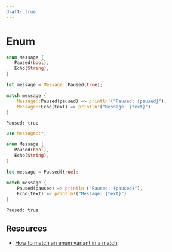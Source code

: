 ```yaml
---
draft: true
---
```


# Enum

```rust
enum Message {
   Paused(bool),
   Echo(String),
}

let message = Message::Paused(true);

match message {
    Message::Paused(paused) => println!("Paused: {paused}"),
    Message::Echo(text) => println!("Message: {text}")
}
```

```output
Paused: true
```

```rust
use Message::*;

enum Message {
   Paused(bool),
   Echo(String),
}

let message = Paused(true);

match message {
    Paused(paused) => println!("Paused: {paused}"),
    Echo(text) => println!("Message: {text}")
}
```

```output
Paused: true
```

## Resources

* [How to match an enum variant in a match](https://stackoverflow.com/questions/70962624/how-to-match-an-enum-variant-in-a-match)
